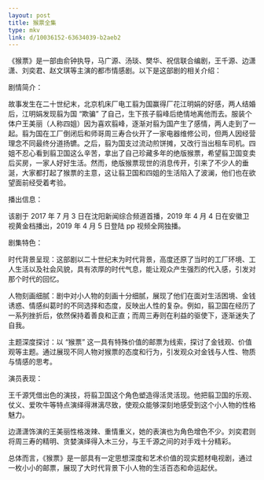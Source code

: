 ```yaml
---
layout: post
title: 猴票全集
type: mkv
link: d/10036152-63634039-b2aeb2
---
```


《猴票》是一部由俞钟执导，马广源、汤琰、樊华、祝信联合编剧，王千源、边潇潇、刘奕君、赵文琪等主演的都市情感剧。以下是这部剧的相关介绍：

剧情简介：

故事发生在二十世纪末，北京机床厂电工翦为国赢得厂花江明娟的好感，两人结婚后，江明娟发现翦为国 “欺骗” 了自己，生下孩子翦峰后绝情地离他而去。服装个体户王美丽（人称四姐）因为喜欢翦峰，逐渐对翦为国产生了感情，两人走到了一起。翦为国在工厂倒闭后和师哥周三寿合伙开了一家电器维修公司，但两人因经营理念不同最终分道扬镳。之后，翦为国支过流动煎饼摊，又改行当出租车司机。四姐不忍心看到翦卫国这么辛苦，拿出了自己珍藏多年的绝版猴票，希望翦卫国变卖后买房，一家人好好生活。然而，绝版猴票现世的消息传开，引来了不少人的垂涎，大家都打起了猴票的主意，这让翦卫国和四姐的生活陷入了波澜，他们也在欲望面前经受着考验。

播出信息：

该剧于 2017 年 7 月 3 日在沈阳新闻综合频道首播，2019 年 4 月 4 日在安徽卫视黄金档播出，2019 年 4 月 5 日登陆 pp 视频全网独播。

剧集特色：

时代背景呈现：这部剧以二十世纪末为时代背景，高度还原了当时的工厂环境、工人生活以及社会风貌，具有浓厚的时代气息，能让观众产生强烈的代入感，引发对那个时代的回忆。

人物刻画细腻：剧中对小人物的刻画十分细腻，展现了他们在面对生活困境、金钱诱惑、情感纠葛时的不同选择和态度，反映出人性的复杂。例如，翦卫国在经历了一系列挫折后，依然保持着善良和正直；而周三寿则在利益的驱使下，逐渐迷失了自我。

主题深度探讨：以 “猴票” 这一具有特殊价值的邮票为线索，探讨了金钱观、价值观等主题。通过展现不同人物对猴票的态度和行为，引发观众对金钱与人性、物质与情感的思考。

演员表现：

王千源凭借出色的演技，将翦卫国这个角色塑造得活灵活现。他把翦卫国的乐观、仗义、爱吹牛等特点演绎得淋漓尽致，使观众能够深刻地感受到这个小人物的性格魅力。

边潇潇饰演的王美丽性格泼辣、重情重义，她的表演也为角色增色不少。刘奕君则将周三寿的精明、贪婪演绎得入木三分，与王千源之间的对手戏十分精彩。

总体而言，《猴票》是一部具有一定思想深度和艺术价值的现实题材电视剧，通过一枚小小的邮票，展现了大时代背景下小人物的生活百态和命运起伏。